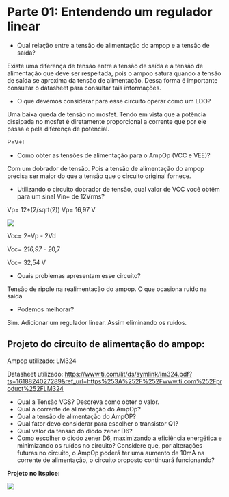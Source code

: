 # Parte 01: Entendendo um regulador linear

- Qual relação entre a tensão de alimentação do ampop e a tensão de saída?

Existe uma diferença de tensão entre a tensão de saída e a tensão de alimentação que deve ser respeitada, pois o ampop satura quando a tensão de saída se aproxima da tensão de alimentação. Dessa forma é importante consultar o datasheet para consultar tais informações.


- O que devemos considerar para esse circuito operar como um LDO?

Uma baixa queda de tensão no mosfet. Tendo em vista que a potência dissipada no mosfet é diretamente proporcional a corrente que por ele passa e pela diferença de potencial. 

P=V*I


- Como obter as tensões de alimentação para o AmpOp (VCC e VEE)?


Com um dobrador de tensão. Pois a tensão de alimentação do ampop precisa ser maior do que a tensão que o circuito original fornece.


- Utilizando o circuito dobrador de tensão, qual valor de VCC você obtêm para um sinal Vin+ de 12Vrms?

Vp= 12*(2/sqrt(2))
Vp= 16,97 V

![](https://github.com/tatimmtt/ELN22104_2020_2/blob/prof-lohmann-Alunos_01/Mateus_ft/Fonte_Linear/imagens/dobrador%20de%20tensao.png)

Vcc= 2*Vp - 2Vd

Vcc= 2*16,97 - 2*0,7

Vcc= 32,54 V

-  Quais problemas apresentam esse circuito?

Tensão de ripple na realimentação do ampop. O que ocasiona ruído na saída

- Podemos melhorar?

Sim. Adicionar um regulador linear. Assim eliminando os ruídos.



## Projeto do circuito de alimentação do ampop:

Ampop utilizado: LM324

Datasheet utilizado: https://www.ti.com/lit/ds/symlink/lm324.pdf?ts=1618824027289&ref_url=https%253A%252F%252Fwww.ti.com%252Fproduct%252FLM324

- Qual a Tensão VGS? Descreva como obter o valor.
- Qual a corrente de alimentação do AmpOp?
- Qual a tensão de alimentação do AmpOP?
- Qual fator devo considerar para escolher o transistor Q1?
- Qual valor da tensão do diodo zener D6?
- Como escolher o diodo zener D6, maximizando a eficiência energética e
minimizando os ruídos no circuito?
Considere que, por alterações futuras no circuito, o AmpOp poderá ter uma
aumento de 10mA na corrente de alimentação, o circuito proposto continuará
funcionando?

**Projeto no ltspice:**

![](https://github.com/tatimmtt/ELN22104_2020_2/blob/prof-lohmann-Alunos_01/Mateus_ft/Fonte_Linear/imagens/alimenta%C3%A7ao%20opamp.png)



